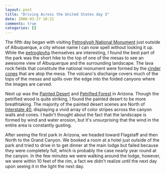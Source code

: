 ```yaml
---
layout: post
title: "Driving Across the United States day 5"
date: 2008-03-27 18:21
comments: true
categories: []
---
```

The fifth day began with visiting [Petroglyph National Monument](http://en.wikipedia.org/wiki/Petroglyph_National_Monument) just outside of Albuquerque, a city whose name I can now spell without looking it up.  While the [petroglpyhs](http://en.wikipedia.org/wiki/Petroglyph) themselves are interesting, I found the best part of the park was the short hike to the top of one of the mesas to see an awesome view of Albuquerque and the surrounding landscape.  The lava rock fields that constitute the national monument were formed by the [cinder cones](http://en.wikipedia.org/wiki/Cinder_cone) that are atop the mesa.  The volcano's discharge covers much of the tops of the mesas and spills over the edge into the folded canyons where the images are carved.

Next up was the [Painted Desert](http://en.wikipedia.org/wiki/Painted_Desert%2C_Arizona) and [Petrified Forest](http://en.wikipedia.org/wiki/Petrified_Forest_National_Park) in Arizona.  Though the petrified wood is quite striking, I found the painted desert to be more breathtaking.  The majority of the painted desert scenes are North of [Interstate 40](http://en.wikipedia.org/wiki/Interstate_40), displaying a vivid array of color stripes across the canyon walls and cones.  I hadn't thought about the fact that the landscape is formed by wind and water erosion, but it's unsurprising that the wind in the entire area is constantly gusting.

After seeing the first park in Arizona, we headed toward Flagstaff and then North to the Grand Canyon.  We booked a room at a hotel just outside of the park and tried to drive in to get dinner at the main lodge but failed because they were completely full, which is probably the case nearly year round at the canyon.  In the few minutes we were walking around the lodge, however, we were within 10 feet of the rim, a fact we didn't realize until the next day upon seeing it in the light the next day.
